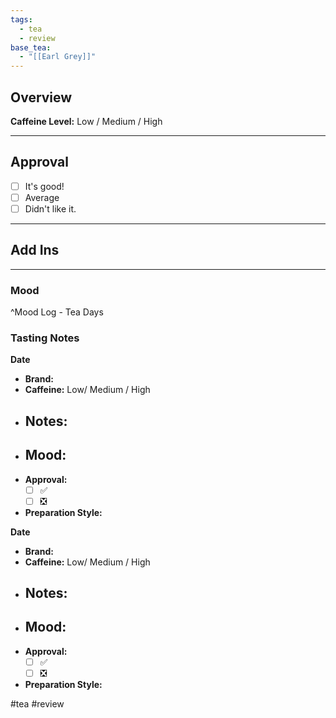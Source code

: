 ```yaml
---
tags:
  - tea
  - review
base_tea:
  - "[[Earl Grey]]"
---
```



## Overview
**Caffeine Level:** Low / Medium / High



--- 
## Approval
- [ ] It's good!
- [ ] Average
- [ ] Didn't like it.

---
## Add Ins



---

### Mood

^Mood Log - Tea Days


### Tasting Notes

**Date**
- **Brand:**
- **Caffeine:** Low/ Medium / High 
- **Notes:**
	- 
- **Mood:**
	- 
- **Approval:**
	- [ ] ✅
	- [ ] ❎
- **Preparation Style:** 

**Date**
- **Brand:**
- **Caffeine:** Low/ Medium / High 
- **Notes:**
	- 
- **Mood:**
	- 
- **Approval:** 
	- [ ] ✅
	- [ ] ❎
- **Preparation Style:** 


#tea #review